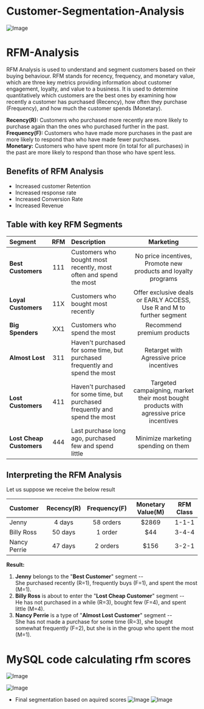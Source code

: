 # Customer-Segmentation-Analysis
![Image](https://github.com/user-attachments/assets/5713fe4a-4714-4d95-8438-95cb72e81e1a)
# RFM-Analysis
RFM Analysis is used to understand and segment customers based on their buying behaviour. RFM stands for recency, frequency, and monetary value, which are three key metrics providing information about customer engagement, loyalty, and value to a business. It is used to determine quantitatively which customers are the best ones by examining how recently a customer has purchased (Recency), how often they purchase (Frequency), and how much the customer spends (Monetary).

<b>Recency(R):</b> Customers who purchased more recently are more likely to purchase again than the ones who purchased further in the past.<br/>
<b>Frequency(F):</b> Customers who have made more purchases in the past are more likely to respond than who have made fewer purchases.<br/>
<b>Monetary:</b> Customers who have spent more (in total for all purchases) in the past are more likely to respond than those who have spent less.

## Benefits of RFM Analysis

* Increased customer Retention
* Increased response rate
* Increased Conversion Rate
* Increased Revenue

## Table with key RFM Segments

| Segment | RFM | Description | Marketing |
|:--------|:---:|:------------|:---------:|
|<b>Best Customers</b>| 111 | Customers who bought most recently, most often and spend the most | No price incentives, Promote new products and loyalty programs |
|<b>Loyal Customers</b>| 11X | Customers who bought most recently | Offer exclusive deals or EARLY ACCESS, Use R and M to further segment |
|<b>Big Spenders</b>| XX1 | Customers who spend the most | Recommend premium products |
|<b>Almost Lost</b>| 311 | Haven't purchased for some time, but purchased frequently and spend the most | Retarget with Agressive price incentives |
|<b>Lost Customers</b>| 411 |Haven't purchased for some time, but purchased frequently and spend the most | Targeted campaigning, market their most bought products with agressive price incentives |
|<b>Lost Cheap Customers</b>| 444 | Last purchase long ago, purchased few and spend little | Minimize marketing spending on them |

## Interpreting the RFM  Analysis

Let us suppose we receive the below result

| Customer | Recency(R) | Frequency(F) | Monetary Value(M) | RFM Class |
|:---------|:----------:|:------------:|:-----------------:|:---------:|
|Jenny|4 days|58 orders|$2869|1-1-1|
|Billy Ross|50 days|1 order|$44|3-4-4|
|Nancy Perrie|47 days|2 orders|$156|3-2-1|

<b>Result:</b><br/>
1. <b>Jenny</b> belongs to the "<b>Best Customer</b>" segment --<br/>
She purchased recently (R=1), frequently buys (F=1), and spent the most (M=1).
2. <b>Billy Ross</b> is about to enter the "<b>Lost Cheap Customer</b>" segment --<br/>
He has not purchased in a while (R=3), bought few (F=4), and spent little (M=4).
3. <b>Nancy Perrie</b> is a type of "<b>Almost Lost Customer</b>" segment --<br/>
She has not made a purchase for some time (R=3), she bought somewhat frequently (F=2), but she is in the group who spent the most (M=1).

# MySQL code calculating rfm scores
![Image](https://github.com/user-attachments/assets/c19207f5-3fdb-4811-867a-aaa2089d6eae)

![Image](https://github.com/user-attachments/assets/70535253-721b-4909-afb3-eeb7ee78194c)
* Final segmentation based on aquired scores
![Image](https://github.com/user-attachments/assets/2ae237f5-3af5-4d42-ac62-e1b0ea51020d)
![Image](https://github.com/user-attachments/assets/8cc6b3c0-5541-4ace-b47e-6f66c470c4d5)
